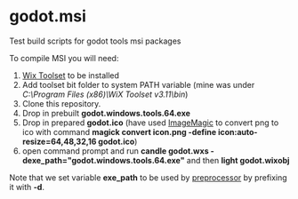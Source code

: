 # godot.msi

Test build scripts for godot tools msi packages

To compile MSI you will need:
1. [Wix Toolset](http://wixtoolset.org) to be installed
2. Add toolset bit folder to system PATH variable (mine was under *C:\Program Files (x86)\WiX Toolset v3.11\bin*)
3. Clone this repository.
4. Drop in prebuilt **godot.windows.tools.64.exe**
5. Drop in prepared **godot.ico** (have used [ImageMagic](http://www.imagemagick.org) to convert png to ico with command **magick convert icon.png -define icon:auto-resize=64,48,32,16 godot.ico**)
6. open command prompt and run **candle godot.wxs -dexe_path="godot.windows.tools.64.exe"** and then **light godot.wixobj**

Note that we set variable **exe_path** to be used by [preprocessor](http://wixtoolset.org/documentation/manual/v3/overview/preprocessor.html) by prefixing it with **-d**.